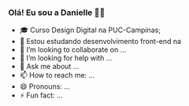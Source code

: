 ### Olá! Eu sou a Danielle 👋🏼


- 🎓 Curso Design Digital na PUC-Campinas;
- 🌱 Estou estudando desenvolvimento front-end na
- 👯 I’m looking to collaborate on ...
- 🤔 I’m looking for help with ...
- 💬 Ask me about ...
- 📫 How to reach me: ...
- 😄 Pronouns: ...
- ⚡ Fun fact: ...
